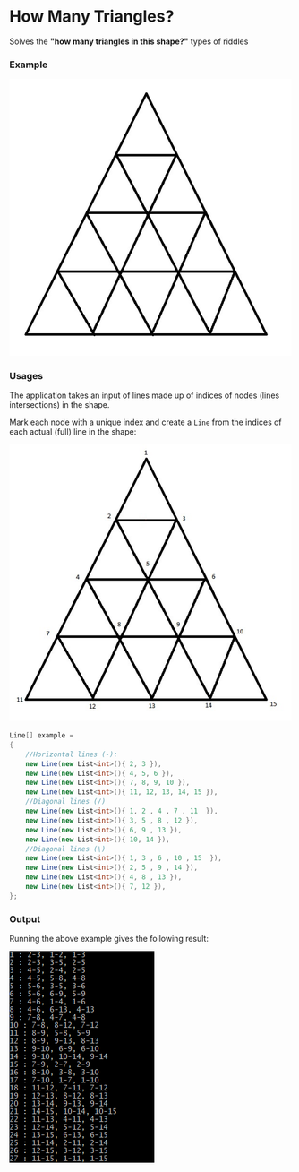 # How Many Triangles?
Solves the **"how many triangles in this shape?"** types of riddles

### Example

![riddle2.jpg](img/riddle2.jpg)


### Usages

The  application takes an input of lines made up of indices of nodes (lines intersections) in the shape.

Mark each node with a unique index and create a `Line` from the indices of each actual (full) line in the shape:

![riddle2_with_indices.jpg](img/riddle2_with_indices.jpg)

```csharp
Line[] example =
{
    //Horizontal lines (-):
    new Line(new List<int>(){ 2, 3 }),
    new Line(new List<int>(){ 4, 5, 6 }),
    new Line(new List<int>(){ 7, 8, 9, 10 }),
    new Line(new List<int>(){ 11, 12, 13, 14, 15 }),
    //Diagonal lines (/)
    new Line(new List<int>(){ 1, 2 , 4 , 7 , 11  }),
    new Line(new List<int>(){ 3, 5 , 8 , 12 }),
    new Line(new List<int>(){ 6, 9 , 13 }),
    new Line(new List<int>(){ 10, 14 }),
    //Diagonal lines (\)
    new Line(new List<int>(){ 1, 3 , 6 , 10 , 15  }),
    new Line(new List<int>(){ 2, 5 , 9 , 14 }),
    new Line(new List<int>(){ 4, 8 , 13 }),
    new Line(new List<int>(){ 7, 12 }),
};


```

### Output

Running the above example gives the following result:


![example_result.PNG](img/example_result.PNG)